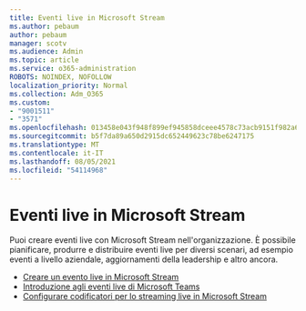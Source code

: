 ```yaml
---
title: Eventi live in Microsoft Stream
ms.author: pebaum
author: pebaum
manager: scotv
ms.audience: Admin
ms.topic: article
ms.service: o365-administration
ROBOTS: NOINDEX, NOFOLLOW
localization_priority: Normal
ms.collection: Adm_O365
ms.custom:
- "9001511"
- "3571"
ms.openlocfilehash: 013458e043f948f899ef945858dceee4578c73acb9151f982a6ca010a5683f52
ms.sourcegitcommit: b5f7da89a650d2915dc652449623c78be6247175
ms.translationtype: MT
ms.contentlocale: it-IT
ms.lasthandoff: 08/05/2021
ms.locfileid: "54114968"
---
```

# <a name="live-events-in-microsoft-stream"></a>Eventi live in Microsoft Stream

Puoi creare eventi live con Microsoft Stream nell'organizzazione. È possibile pianificare, produrre e distribuire eventi live per diversi scenari, ad esempio eventi a livello aziendale, aggiornamenti della leadership e altro ancora.

- [Creare un evento live in Microsoft Stream](https://docs.microsoft.com/stream/live-create-event)
- [Introduzione agli eventi live di Microsoft Teams](https://support.office.com/article/get-started-with-microsoft-teams-live-events-d077fec2-a058-483e-9ab5-1494afda578a)
- [Configurare codificatori per lo streaming live in Microsoft Stream](https://docs.microsoft.com/stream/live-encoder-setup)
